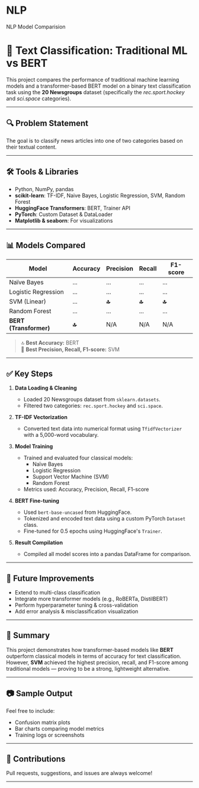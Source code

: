 # NLP
 NLP Model Comparision

# 🧠 Text Classification: Traditional ML vs BERT

This project compares the performance of traditional machine learning models and a transformer-based BERT model on a binary text classification task using the **20 Newsgroups** dataset (specifically the *rec.sport.hockey* and *sci.space* categories).

---

## 🔍 Problem Statement

The goal is to classify news articles into one of two categories based on their textual content.

---

## 🛠️ Tools & Libraries

- Python, NumPy, pandas  
- **scikit-learn**: TF-IDF, Naive Bayes, Logistic Regression, SVM, Random Forest  
- **HuggingFace Transformers**: BERT, Trainer API  
- **PyTorch**: Custom Dataset & DataLoader  
- **Matplotlib & seaborn**: For visualizations

---

## 📊 Models Compared

| Model               | Accuracy | Precision | Recall | F1-score |
|--------------------|----------|-----------|--------|----------|
| Naïve Bayes        | ...      | ...       | ...    | ...      |
| Logistic Regression| ...      | ...       | ...    | ...      |
| SVM (Linear)       | ...      | **🔝**     | **🔝**  | **🔝**    |
| Random Forest      | ...      | ...       | ...    | ...      |
| **BERT (Transformer)** | **🔝**  | N/A       | N/A    | N/A      |

> 🔝 **Best Accuracy:** BERT  
> 🥇 **Best Precision, Recall, F1-score:** SVM

---

## ✅ Key Steps

1. **Data Loading & Cleaning**
   - Loaded 20 Newsgroups dataset from `sklearn.datasets`.
   - Filtered two categories: `rec.sport.hockey` and `sci.space`.

2. **TF-IDF Vectorization**
   - Converted text data into numerical format using `TfidfVectorizer` with a 5,000-word vocabulary.

3. **Model Training**
   - Trained and evaluated four classical models:
     - Naïve Bayes
     - Logistic Regression
     - Support Vector Machine (SVM)
     - Random Forest
   - Metrics used: Accuracy, Precision, Recall, F1-score

4. **BERT Fine-tuning**
   - Used `bert-base-uncased` from HuggingFace.
   - Tokenized and encoded text data using a custom PyTorch `Dataset` class.
   - Fine-tuned for 0.5 epochs using HuggingFace's `Trainer`.

5. **Result Compilation**
   - Compiled all model scores into a pandas DataFrame for comparison.

---

## 🚀 Future Improvements

- Extend to multi-class classification
- Integrate more transformer models (e.g., RoBERTa, DistilBERT)
- Perform hyperparameter tuning & cross-validation
- Add error analysis & misclassification visualization

---

## 📌 Summary

This project demonstrates how transformer-based models like **BERT** outperform classical models in terms of accuracy for text classification. However, **SVM** achieved the highest precision, recall, and F1-score among traditional models — proving to be a strong, lightweight alternative.

---

## 📷 Sample Output

Feel free to include:
- Confusion matrix plots  
- Bar charts comparing model metrics  
- Training logs or screenshots  

---

## 🤝 Contributions

Pull requests, suggestions, and issues are always welcome!

---
